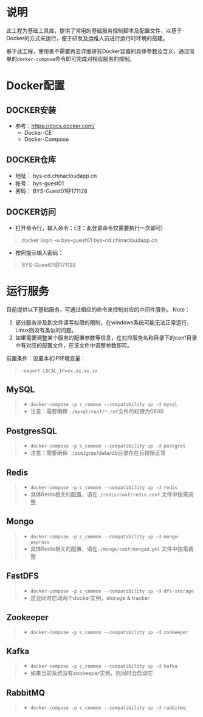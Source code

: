 # 说明
此工程为基础工具库，提供了常用的基础服务控制脚本及配置文件，以基于Docker的方式来运行，便于研发及运维人员进行运行时环境的搭建。

基于此工程，使用者不需要再去详细研究Docker容器的具体参数及含义，通过简单的`docker-compose`命令即可完成对相应服务的控制。

# Docker配置
## DOCKER安装
- 参考：https://docs.docker.com/
  - Docker-CE
  - Docker-Compose

## DOCKER仓库
- 地址： bys-cd.chinacloudapp.cn
- 帐号： bys-guest01
- 密码： BYS-Guest01@171128

## DOCKER访问
- 打开命令行，输入命令：(注：此登录命令仅需要执行一次即可)
>  docker login -u bys-guest01 bys-cd.chinacloudapp.cn
- 按照提示输入密码：
> BYS-Guest01@171128

# 运行服务

目前提供以下基础服务，可通过相应的命令来控制对应的中间件服务。
Note：
1. 部分服务涉及到文件读写权限的限制，在windows系统可能无法正常运行，Linux则没有类似的问题。
2. 如果需要调整某个服务的配置参数等信息，在对应服务名称目录下的conf目录中有对应的配置文件，在该文件中调整参数即可。

前置条件：设置本机IP环境变量：
> -`export LOCAL_IP=xx.xx.xx.xx`

## MySQL
> - `docker-compose -p c_common --compatibility up -d mysql`
> - 注意：需要确保 `./mysql/conf/*.cnf`文件的权限为0600

## PostgresSQL
> - `docker-compose -p c_common --compatibility up -d postgres`
> - 注意：需要确保 `./postgres/data/db目录存在且权限正常

## Redis
> - `docker-compose -p c_common --compatibility up -d redis`
> - 具体Redis相关的配置，请在`./redis/conf/redis.conf` 文件中按需调整

## Mongo
> - `docker-compose -p c_common --compatibility up -d mongo-express`
> - 具体Redis相关的配置，请在`./mongo/conf/mongod.yml` 文件中按需调整

## FastDFS
> - `docker-compose -p c_common --compatibility up -d dfs-storage`
> - 这会同时启动两个docker实例，storage & tracker

## Zookeeper
> - `docker-compose -p c_common --compatibility up -d zookeeper`

## Kafka
> - `docker-compose -p c_common --compatibility up -d kafka`
> - 如果当前系统没有zookeeper实例，则同时会启动它

## RabbitMQ
> - `docker-compose -p c_common --compatibility up -d rabbitmq`
